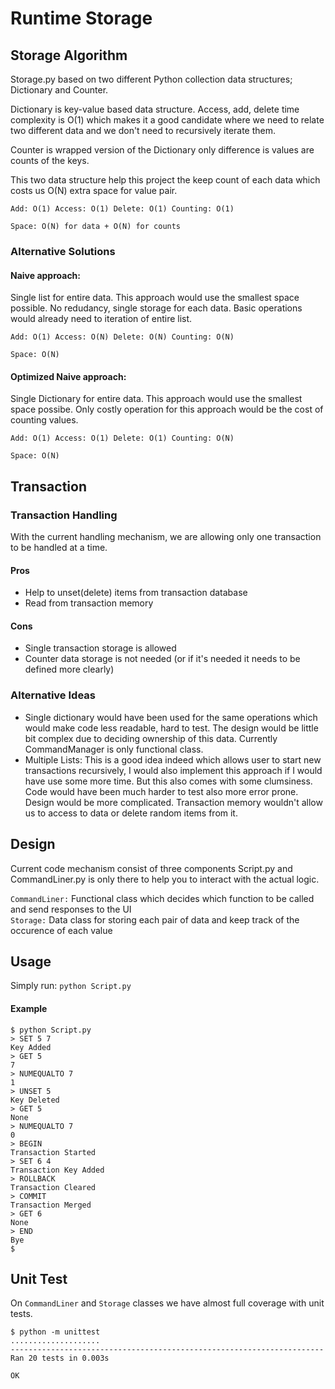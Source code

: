 # Runtime Storage

## Storage Algorithm
Storage.py based on two different Python collection data structures; Dictionary and Counter. 

Dictionary is key-value based data structure. 
Access, add, delete time complexity is O(1) which makes it a good candidate where we need to relate two different data and we don't need to recursively iterate them.

Counter is wrapped version of the Dictionary only difference is values are counts of the keys.

This two data structure help this project the keep count of each data which costs us O(N) extra space for value pair.

```Add: O(1) Access: O(1) Delete: O(1) Counting: O(1)```

```Space: O(N) for data + O(N) for counts```

### Alternative Solutions
#### Naive approach: 
Single list for entire data. This approach would use the smallest space possible. No redudancy, single storage for each data. Basic operations would already need to iteration of entire list. 

```Add: O(1) Access: O(N) Delete: O(N) Counting: O(N)```

```Space: O(N)```

#### Optimized Naive approach:
Single Dictionary for entire data. This approach would use the smallest space possibe. Only costly operation for this approach would be the cost of counting values.

```Add: O(1) Access: O(1) Delete: O(1) Counting: O(N)```

```Space: O(N)```


## Transaction

### Transaction Handling
With the current handling mechanism, we are allowing only one transaction to be handled at a time. 

#### Pros
- Help to unset(delete) items from transaction database
- Read from transaction memory
  
#### Cons
- Single transaction storage is allowed
- Counter data storage is not needed (or if it's needed it needs to be defined more clearly)

### Alternative Ideas
- Single dictionary would have been used for the same operations which would make code less readable, hard to test. The design would be little bit complex due to deciding ownership of this data. Currently CommandManager is only functional class.
- Multiple Lists: This is a good idea indeed which allows user to start new transactions recursively, I would also implement this approach if I would have use some more time. But this also comes with some clumsiness. Code would have been much harder to test also more error prone. Design would be more complicated. Transaction memory wouldn't allow us to access to data or delete random items from it.


## Design
Current code mechanism consist of three components Script.py and CommandLiner.py is only there to help you to interact with the actual logic. 

```CommandLiner:``` Functional class which decides which function to be called and send responses to the UI  
```Storage:``` Data class for storing each pair of data and keep track of the occurence of each value


## Usage
Simply run:
```python Script.py```

#### Example
```
$ python Script.py
> SET 5 7
Key Added
> GET 5
7
> NUMEQUALTO 7
1
> UNSET 5
Key Deleted
> GET 5
None
> NUMEQUALTO 7
0
> BEGIN
Transaction Started
> SET 6 4
Transaction Key Added
> ROLLBACK
Transaction Cleared
> COMMIT
Transaction Merged
> GET 6
None
> END
Bye
$
```


## Unit Test
On ```CommandLiner``` and ```Storage``` classes we have almost full coverage with unit tests.
```
$ python -m unittest
....................
----------------------------------------------------------------------
Ran 20 tests in 0.003s

OK
```
